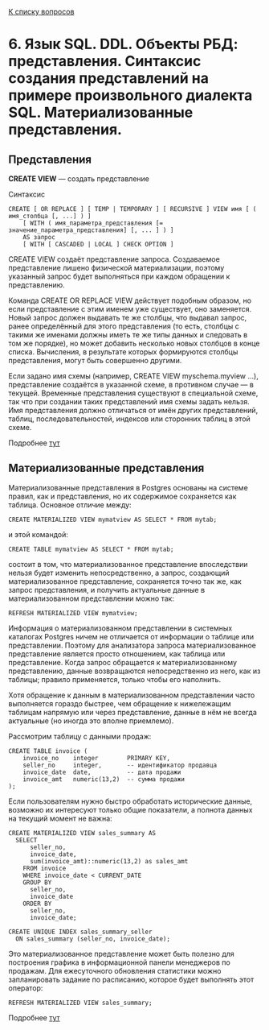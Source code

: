 [К списку вопросов](db_exam.md)

# 6. Язык SQL. DDL. Объекты РБД: представления. Синтаксис создания представлений на примере произвольного диалекта SQL. Материализованные представления.

## Представления
**CREATE VIEW** — создать представление

Синтаксис
```postgresql
CREATE [ OR REPLACE ] [ TEMP | TEMPORARY ] [ RECURSIVE ] VIEW имя [ ( имя_столбца [, ...] ) ]
    [ WITH ( имя_параметра_представления [= значение_параметра_представления] [, ... ] ) ]
    AS запрос
    [ WITH [ CASCADED | LOCAL ] CHECK OPTION ]
```

CREATE VIEW создаёт представление запроса. Создаваемое представление лишено физической материализации, поэтому указанный запрос будет выполняться при каждом обращении к представлению.

Команда CREATE OR REPLACE VIEW действует подобным образом, но если представление с этим именем уже существует, оно заменяется. Новый запрос должен выдавать те же столбцы, что выдавал запрос, ранее определённый для этого представления (то есть, столбцы с такими же именами должны иметь те же типы данных и следовать в том же порядке), но может добавить несколько новых столбцов в конце списка. Вычисления, в результате которых формируются столбцы представления, могут быть совершенно другими.

Если задано имя схемы (например, CREATE VIEW myschema.myview ...), представление создаётся в указанной схеме, в противном случае — в текущей. Временные представления существуют в специальной схеме, так что при создании таких представлений имя схемы задать нельзя. Имя представления должно отличаться от имён других представлений, таблиц, последовательностей, индексов или сторонних таблиц в этой схеме.

Подробнее [тут](https://postgrespro.ru/docs/postgresql/14/sql-createview)

## Материализованные представления

Материализованные представления в Postgres основаны на системе правил, как и представления, но их содержимое сохраняется как таблица. Основное отличие между:

```postgresql
CREATE MATERIALIZED VIEW mymatview AS SELECT * FROM mytab;
```
и этой командой:
```postgresql
CREATE TABLE mymatview AS SELECT * FROM mytab;
```
состоит в том, что материализованное представление впоследствии нельзя будет изменить непосредственно, а запрос, создающий материализованное представление, сохраняется точно так же, как запрос представления, и получить актуальные данные в материализованном представлении можно так:
```postgresql
REFRESH MATERIALIZED VIEW mymatview;
```

Информация о материализованном представлении в системных каталогах Postgres ничем не отличается от информации о таблице или представлении. Поэтому для анализатора запроса материализованное представление является просто отношением, как таблица или представление. Когда запрос обращается к материализованному представлению, данные возвращаются непосредственно из него, как из таблицы; правило применяется, только чтобы его наполнить.

Хотя обращение к данным в материализованном представлении часто выполняется гораздо быстрее, чем обращение к нижележащим таблицам напрямую или через представление, данные в нём не всегда актуальные (но иногда это вполне приемлемо).

Рассмотрим таблицу с данными продаж:
```postgresql
CREATE TABLE invoice (
    invoice_no    integer        PRIMARY KEY,
    seller_no     integer,       -- идентификатор продавца
    invoice_date  date,          -- дата продажи
    invoice_amt   numeric(13,2)  -- сумма продажи
);
```

Если пользователям нужно быстро обработать исторические данные, возможно их интересуют только общие показатели, а полнота данных на текущий момент не важна:

```postgresql
CREATE MATERIALIZED VIEW sales_summary AS
  SELECT
      seller_no,
      invoice_date,
      sum(invoice_amt)::numeric(13,2) as sales_amt
    FROM invoice
    WHERE invoice_date < CURRENT_DATE
    GROUP BY
      seller_no,
      invoice_date
    ORDER BY
      seller_no,
      invoice_date;

CREATE UNIQUE INDEX sales_summary_seller
  ON sales_summary (seller_no, invoice_date);
```

Это материализованное представление может быть полезно для построения графика в информационной панели менеджеров по продажам. Для ежесуточного обновления статистики можно запланировать задание по расписанию, которое будет выполнять этот оператор:
```postgresql
REFRESH MATERIALIZED VIEW sales_summary;
```

Подробнее [тут](https://postgrespro.ru/docs/postgresql/14/rules-materializedviews)
